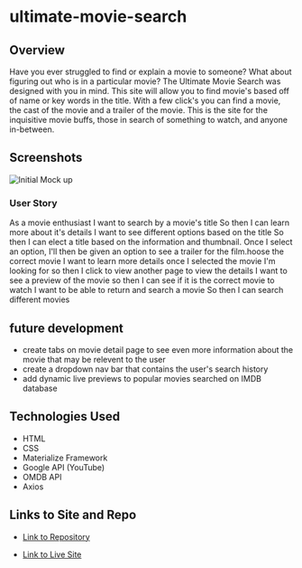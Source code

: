 # ultimate-movie-search

## Overview

Have you ever struggled to find or explain a movie to someone?  What about figuring out who is in a particular movie?  The Ultimate Movie Search was designed with you in mind.  This site will allow you to find movie's based off of name or key words in the title.  With a few click's you can find a movie, the cast of the movie and a trailer of the movie.  This is the site for the inquisitive movie buffs, those in search of something to watch, and anyone in-between. 

## Screenshots 

![Initial Mock up](/assets/images/ums-mockup)

### User Story

As a movie enthusiast
I want to search by a movie's title
So then I can learn more about it's details
I want to see different options based on the title
So then I can elect a title based on the information and thumbnail.
Once I select an option, I'll then be given an option to see a trailer for the film.hoose the correct movie
I want to learn more details once I selected the movie I'm looking for
so then I click to view another page to view the details
I want to see a preview of the movie
so then I can see if it is the correct movie to watch
I want to be able to return and search a movie
So then I can search different movies

## future development

* create tabs on movie detail page to see even more information about the movie that may be relevent to the user
* create a dropdown nav bar that contains the user's search history
* add dynamic live previews to popular movies searched on IMDB database

## Technologies Used

* HTML
* CSS
* Materialize Framework
* Google API (YouTube)
* OMDB API
* Axios

## Links to Site and Repo

* [Link to Repository](https://github.com/TeamJeanGrey/ultimate-movie-search)

* [Link to Live Site](https://teamjeangrey.github.io/ultimate-movie-search/)
